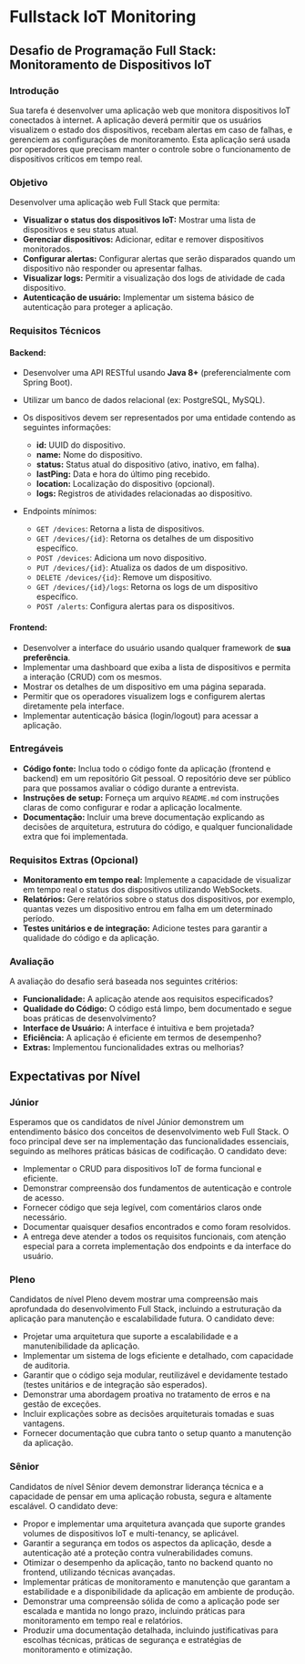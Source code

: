 # Fullstack IoT Monitoring

## Desafio de Programação Full Stack: Monitoramento de Dispositivos IoT

### Introdução
Sua tarefa é desenvolver uma aplicação web que monitora dispositivos IoT conectados à internet. A aplicação deverá permitir que os usuários visualizem o estado dos dispositivos, recebam alertas em caso de falhas, e gerenciem as configurações de monitoramento. Esta aplicação será usada por operadores que precisam manter o controle sobre o funcionamento de dispositivos críticos em tempo real.

### Objetivo
Desenvolver uma aplicação web Full Stack que permita:

- **Visualizar o status dos dispositivos IoT:** Mostrar uma lista de dispositivos e seu status atual.
- **Gerenciar dispositivos:** Adicionar, editar e remover dispositivos monitorados.
- **Configurar alertas:** Configurar alertas que serão disparados quando um dispositivo não responder ou apresentar falhas.
- **Visualizar logs:** Permitir a visualização dos logs de atividade de cada dispositivo.
- **Autenticação de usuário:** Implementar um sistema básico de autenticação para proteger a aplicação.

### Requisitos Técnicos

#### Backend:
- Desenvolver uma API RESTful usando **Java 8+** (preferencialmente com Spring Boot).
- Utilizar um banco de dados relacional (ex: PostgreSQL, MySQL).
- Os dispositivos devem ser representados por uma entidade contendo as seguintes informações:
  - **id:** UUID do dispositivo.
  - **name:** Nome do dispositivo.
  - **status:** Status atual do dispositivo (ativo, inativo, em falha).
  - **lastPing:** Data e hora do último ping recebido.
  - **location:** Localização do dispositivo (opcional).
  - **logs:** Registros de atividades relacionadas ao dispositivo.
  
- Endpoints mínimos:
  - `GET /devices`: Retorna a lista de dispositivos.
  - `GET /devices/{id}`: Retorna os detalhes de um dispositivo específico.
  - `POST /devices`: Adiciona um novo dispositivo.
  - `PUT /devices/{id}`: Atualiza os dados de um dispositivo.
  - `DELETE /devices/{id}`: Remove um dispositivo.
  - `GET /devices/{id}/logs`: Retorna os logs de um dispositivo específico.
  - `POST /alerts`: Configura alertas para os dispositivos.

#### Frontend:
- Desenvolver a interface do usuário usando qualquer framework de **sua preferência**.
- Implementar uma dashboard que exiba a lista de dispositivos e permita a interação (CRUD) com os mesmos.
- Mostrar os detalhes de um dispositivo em uma página separada.
- Permitir que os operadores visualizem logs e configurem alertas diretamente pela interface.
- Implementar autenticação básica (login/logout) para acessar a aplicação.

### Entregáveis
- **Código fonte:** Inclua todo o código fonte da aplicação (frontend e backend) em um repositório Git pessoal. O repositório deve ser público para que possamos avaliar o código durante a entrevista.
- **Instruções de setup:** Forneça um arquivo `README.md` com instruções claras de como configurar e rodar a aplicação localmente.
- **Documentação:** Incluir uma breve documentação explicando as decisões de arquitetura, estrutura do código, e qualquer funcionalidade extra que foi implementada.

### Requisitos Extras (Opcional)
- **Monitoramento em tempo real:** Implemente a capacidade de visualizar em tempo real o status dos dispositivos utilizando WebSockets.
- **Relatórios:** Gere relatórios sobre o status dos dispositivos, por exemplo, quantas vezes um dispositivo entrou em falha em um determinado período.
- **Testes unitários e de integração:** Adicione testes para garantir a qualidade do código e da aplicação.

### Avaliação
A avaliação do desafio será baseada nos seguintes critérios:

- **Funcionalidade:** A aplicação atende aos requisitos especificados?
- **Qualidade do Código:** O código está limpo, bem documentado e segue boas práticas de desenvolvimento?
- **Interface de Usuário:** A interface é intuitiva e bem projetada?
- **Eficiência:** A aplicação é eficiente em termos de desempenho?
- **Extras:** Implementou funcionalidades extras ou melhorias?

## Expectativas por Nível

### **Júnior**
Esperamos que os candidatos de nível Júnior demonstrem um entendimento básico dos conceitos de desenvolvimento web Full Stack. O foco principal deve ser na implementação das funcionalidades essenciais, seguindo as melhores práticas básicas de codificação. O candidato deve:

- Implementar o CRUD para dispositivos IoT de forma funcional e eficiente.
- Demonstrar compreensão dos fundamentos de autenticação e controle de acesso.
- Fornecer código que seja legível, com comentários claros onde necessário.
- Documentar quaisquer desafios encontrados e como foram resolvidos.
- A entrega deve atender a todos os requisitos funcionais, com atenção especial para a correta implementação dos endpoints e da interface do usuário.

### **Pleno**
Candidatos de nível Pleno devem mostrar uma compreensão mais aprofundada do desenvolvimento Full Stack, incluindo a estruturação da aplicação para manutenção e escalabilidade futura. O candidato deve:

- Projetar uma arquitetura que suporte a escalabilidade e a manutenibilidade da aplicação.
- Implementar um sistema de logs eficiente e detalhado, com capacidade de auditoria.
- Garantir que o código seja modular, reutilizável e devidamente testado (testes unitários e de integração são esperados).
- Demonstrar uma abordagem proativa no tratamento de erros e na gestão de exceções.
- Incluir explicações sobre as decisões arquiteturais tomadas e suas vantagens.
- Fornecer documentação que cubra tanto o setup quanto a manutenção da aplicação.

### **Sênior**
Candidatos de nível Sênior devem demonstrar liderança técnica e a capacidade de pensar em uma aplicação robusta, segura e altamente escalável. O candidato deve:

- Propor e implementar uma arquitetura avançada que suporte grandes volumes de dispositivos IoT e multi-tenancy, se aplicável.
- Garantir a segurança em todos os aspectos da aplicação, desde a autenticação até a proteção contra vulnerabilidades comuns.
- Otimizar o desempenho da aplicação, tanto no backend quanto no frontend, utilizando técnicas avançadas.
- Implementar práticas de monitoramento e manutenção que garantam a estabilidade e a disponibilidade da aplicação em ambiente de produção.
- Demonstrar uma compreensão sólida de como a aplicação pode ser escalada e mantida no longo prazo, incluindo práticas para monitoramento em tempo real e relatórios.
- Produzir uma documentação detalhada, incluindo justificativas para escolhas técnicas, práticas de segurança e estratégias de monitoramento e otimização.
